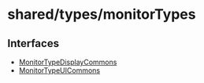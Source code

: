 # shared/types/monitorTypes

## Interfaces

- [MonitorTypeDisplayCommons](interfaces/MonitorTypeDisplayCommons.md)
- [MonitorTypeUICommons](interfaces/MonitorTypeUICommons.md)
